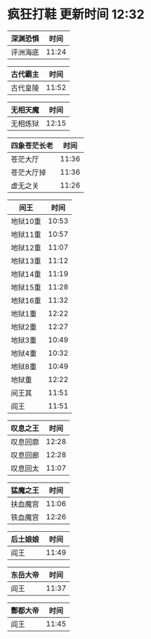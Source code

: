 # 疯狂打鞋 更新时间 12:32

| 深渊恐惧   | 时间    |
|--------|-------|
| 评洲海底 | 11:24 |

| 古代霸主   | 时间    |
|--------|-------|
| 古代皇陵 | 11:52 |

| 无相天魔   | 时间    |
|--------|-------|
| 无相炼狱 | 12:15 |

| 四象苍茫长老   | 时间    |
|--------|-------|
| 苍茫大厅 | 11:36 |
| 苍茫大厅掉 | 11:36 |
| 虚无之关 | 11:26 |

| 间王   | 时间    |
|--------|-------|
| 地狱10重 | 10:53 |
| 地狱11重 | 10:57 |
| 地狱12重 | 11:07 |
| 地狱13重 | 11:12 |
| 地狱14重 | 11:19 |
| 地狱15重 | 11:28 |
| 地狱16重 | 11:32 |
| 地狱1重 | 12:22 |
| 地狱2重 | 12:27 |
| 地狱3重 | 10:49 |
| 地狱4重 | 10:32 |
| 地狱8重 | 10:49 |
| 地狱重 | 12:22 |
| 间王其 | 11:51 |
| 阎王 | 11:51 |

| 叹息之王   | 时间    |
|--------|-------|
| 叹息回廓 | 12:28 |
| 叹息回廊 | 12:28 |
| 叹息回太 | 11:07 |

| 猛魔之王   | 时间    |
|--------|-------|
| 扶血魔宫 | 11:06 |
| 铁血魔宫 | 12:26 |

| 后土娘娘   | 时间    |
|--------|-------|
| 阎王 | 11:49 |

| 东岳大帝   | 时间    |
|--------|-------|
| 阎王 | 11:37 |

| 酆都大帝   | 时间    |
|--------|-------|
| 阎王 | 11:45 |